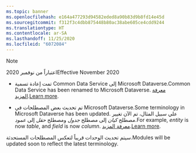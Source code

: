```yaml
---
ms.topic: banner
ms.openlocfilehash: e164a477293d94582eded8a90b83d9b8fd14e45d
ms.sourcegitcommit: f312f3c4dbb875448b80ac38abe605ce4cdd9244
ms.translationtype: HT
ms.contentlocale: ar-SA
ms.lasthandoff: 11/25/2020
ms.locfileid: "6072084"
---
```

> [!NOTE]
> <span data-ttu-id="9d6b2-101">اعتباراً من نوفمبر 2020</span><span class="sxs-lookup"><span data-stu-id="9d6b2-101">Effective November 2020</span></span>
> - <span data-ttu-id="9d6b2-102">تمت إعادة تسمية Common Data Service إلى Microsoft Dataverse.</span><span class="sxs-lookup"><span data-stu-id="9d6b2-102">Common Data Service has been renamed to Microsoft Dataverse.</span></span> <span data-ttu-id="9d6b2-103">[معرفة المزيد](https://aka.ms/pauappblog/?azure-portal=true).</span><span class="sxs-lookup"><span data-stu-id="9d6b2-103">[Learn more](https://aka.ms/pauappblog/?azure-portal=true).</span></span>
>
> - <span data-ttu-id="9d6b2-104">تم تحديث بعض المصطلحات في Microsoft Dataverse.</span><span class="sxs-lookup"><span data-stu-id="9d6b2-104">Some terminology in Microsoft Dataverse has been updated.</span></span> <span data-ttu-id="9d6b2-105">علي سبيل المثال، تم الآن تغيير مصطلح *كيان* إلى مصطلح *جدول* ومصطلح *حقل* إلى *عمود*.</span><span class="sxs-lookup"><span data-stu-id="9d6b2-105">For example, *entity* is now *table*, and *field* is now *column*.</span></span> <span data-ttu-id="9d6b2-106">[معرفة المزيد](https://go.microsoft.com/fwlink/?linkid=2147247/?azure-portal=true).</span><span class="sxs-lookup"><span data-stu-id="9d6b2-106">[Learn more](https://go.microsoft.com/fwlink/?linkid=2147247/?azure-portal=true).</span></span>
>
> <span data-ttu-id="9d6b2-107">سيتم تحديث الوحدات قريباً لتعكس المصطلحات المستحدثة.</span><span class="sxs-lookup"><span data-stu-id="9d6b2-107">Modules will be updated soon to reflect the latest terminology.</span></span>
